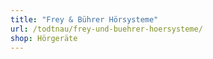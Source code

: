 ```yaml
---
title: "Frey & Bührer Hörsysteme"
url: /todtnau/frey-und-buehrer-hoersysteme/
shop: Hörgeräte
---
```

